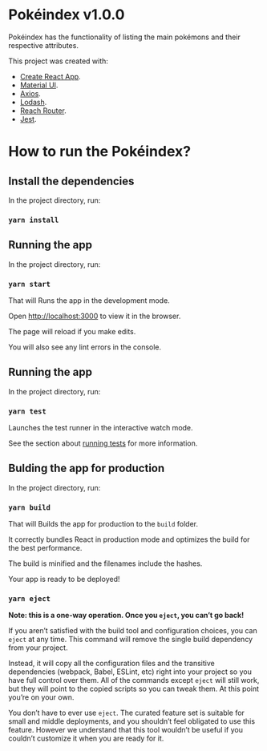 
# Pokéindex v1.0.0

Pokéindex has the functionality of listing the main pokémons and their respective attributes.

This project was created with:
 - [Create React App](https://github.com/facebook/create-react-app).
 - [Material UI](https://material-ui.com).
 - [Axios](https://github.com/axios/axios).
 - [Lodash](https://lodash.com/).
 - [Reach Router](https://reach.tech/router/).
 - [Jest](https://jestjs.io/).

# How to run the Pokéindex?

## Install the dependencies

In the project directory, run:

### `yarn install`

## Running the app

In the project directory, run:

### `yarn start`

That will Runs the app in the development mode.

Open [http://localhost:3000](http://localhost:3000) to view it in the browser.

The page will reload if you make edits.

You will also see any lint errors in the console.

## Running the app

In the project directory, run:

### `yarn test`

Launches the test runner in the interactive watch mode.

See the section about [running tests](https://facebook.github.io/create-react-app/docs/running-tests) for more information.

## Bulding the app for production

In the project directory, run:

### `yarn build`

That will Builds the app for production to the `build` folder.

It correctly bundles React in production mode and optimizes the build for the best performance.

The build is minified and the filenames include the hashes.

Your app is ready to be deployed!

### `yarn eject`

**Note: this is a one-way operation. Once you `eject`, you can’t go back!**

If you aren’t satisfied with the build tool and configuration choices, you can `eject` at any time. This command will remove the single build dependency from your project.

Instead, it will copy all the configuration files and the transitive dependencies (webpack, Babel, ESLint, etc) right into your project so you have full control over them. All of the commands except `eject` will still work, but they will point to the copied scripts so you can tweak them. At this point you’re on your own.

You don’t have to ever use `eject`. The curated feature set is suitable for small and middle deployments, and you shouldn’t feel obligated to use this feature. However we understand that this tool wouldn’t be useful if you couldn’t customize it when you are ready for it.
